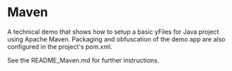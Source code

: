 # Maven
  

 A technical demo that shows how to setup a basic yFiles for Java project using Apache Maven. Packaging and obfuscation of the demo app are also configured in the project's pom.xml.   

 See the README_Maven.md for further instructions.   